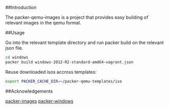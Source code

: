 ##Introduction

The packer-qemu-images is a project that provides easy building of
relevant images in the qemu format.

##Usage

Go into the relevant template directory and run packer build on
the relevant json file.

```bash
cd windows
packer build windows-2012-R2-standard-amd64-vagrant.json
```

Reuse downloaded isos accross templates:

```bash
export PACKER_CACHE_DIR=~/packer-qemu-templates/iso
```

##Acknowledgements

[packer-images](https://github.com/opentable/packer-images.git)
[packer-windows](https://github.com/joefitzgerald/packer-windows)

